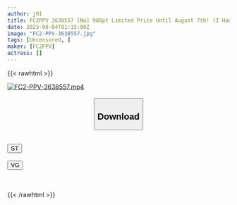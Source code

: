 ```yaml
---
author: j91
title: FC2PPV 3638557 [No] 980pt Limited Price Until August 7th! (I Had A Vaginal Cum Shot With A Friendly Married Woman Who Couldn’t Stand The Feeling Of An Amateur With 3P Desires!) *Review Benefits/High Quality Version
date: 2023-08-04T01:15:00Z
image: "FC2-PPV-3638557.jpg"
tags: [Uncensored, ]
maker: [FC2PPV]
actress: []
---
```



{{< rawhtml >}}

<div class="video" data-videoid="kZ90MaAwg8HOLYq">
    <a href="javascript:;">
        <img src="https://my.j91.asia/posts/FC2-PPV-3638557/FC2-PPV-3638557.jpg" width="WIDTH" height="HEIGHT" alt="FC2-PPV-3638557.mp4" loading="lazy">
    </a>
</div>

<script type="text/javascript" src="https://j91.asia/asset/on-demand-st.js"></script>

<br>
  <link rel="stylesheet" href="https://j91.asia/asset/bs5.css">
  
  <center>
  <button class="btn btn-primary" type="button" data-bs-toggle="collapse" data-bs-target=".multi-collapse" aria-expanded="false" aria-controls="multiCollapseExample1 multiCollapseExample2"><h2>Download</h2></button></center>
</p>
<div class="row">
  <div class="col">
    <div class="collapse multi-collapse" id="multiCollapseExample1">
      <div class="card card-body">
	      	      <br>
<div class="buttons">  
<a href="https://streamtape.to/v/kZ90MaAwg8HOLYq"><button class="btn-hover color-3"><i class="fa fa-download"></i> ST</button></a></div>
    </div>
  </div>
</div>
  <div class="col">
    <div class="collapse multi-collapse" id="multiCollapseExample2">
      <div class="card card-body">
	      <br>
<div class="buttons">
    <a href="https://vgembed.com/v/nyg9EK69amxbk4Z"><button class="btn-hover color-9"><i class="fa fa-download"></i> VG</button></a></div>
<br><br>
      </div>
    </div>
  </div>
</div>

{{< /rawhtml >}}